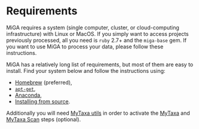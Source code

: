 # Requirements

MiGA requires a system (single computer, cluster, or cloud-computing
infrastructure) with Linux or MacOS. If you simply want to access projects
previously processed, all you need is `ruby` 2.7+ and the `miga-base` gem.
If you want to use MiGA to process your data, please follow these instructions.

MiGA has a relatively long list of requirements, but most of them are easy to
install. Find your system below and follow the instructions using:

* [Homebrew](requirements/brew.md) (preferred),
* [`apt-get`](requirements/apt-get.md),
* [Anaconda](requirements/conda.md),
* [Installing from source](requirements/source.md).

Additionally you will need [MyTaxa utils](requirements/mytaxa.md)
in order to activate the [MyTaxa](../part5/workflow.md#mytaxa) and
[MyTaxa Scan](../part5/workflow.md#mytaxa-scan) steps (optional).
